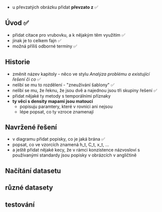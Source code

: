 - u převzatých obrázku přidat __převzato z__ ✅

## Úvod ✅
- přidat citace pro vrubovku, a k nějakým těm využitím ✅
- jinak je to celkem fajn ✅
- možná příliš odborné termíny ✅

## Historie
- změnit název kapitoly - něco ve stylu _Analýza problému a existující řešení či co_ ✅
- nelíbí se mu to rozdělení - "zneužívání šablony" ✅
- nelíbí se mu, že řeknu, že jsou dvě a najednou jsou tři skupiny řešení ✅
- přidat nějaké ty metody s temporálními příznaky
- __ty věci s density mapami jsou matoucí__
  - popisuju paramtery, které v rovnici ani nejsou
  - lépe popsat, co ty vzroce znamenají

## Navržené řešení
- v diagramu přidat popisky, co je jaká brána ✅
- popsat, co ve vzorcích znamená h_t, C_t, x_t, ...
- a ještě přidat nějaké kecy, že v rámci konzistence názvosloví s používanými standardy jsou popisky v obrázcích v angličtině



## Načítání datasetu
## různé datasety
## testování

